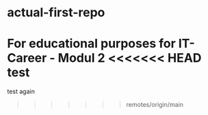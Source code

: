 # actual-first-repo
For educational purposes
for IT-Career - Modul 2
<<<<<<< HEAD
test
=======
test again
>>>>>>> remotes/origin/main
